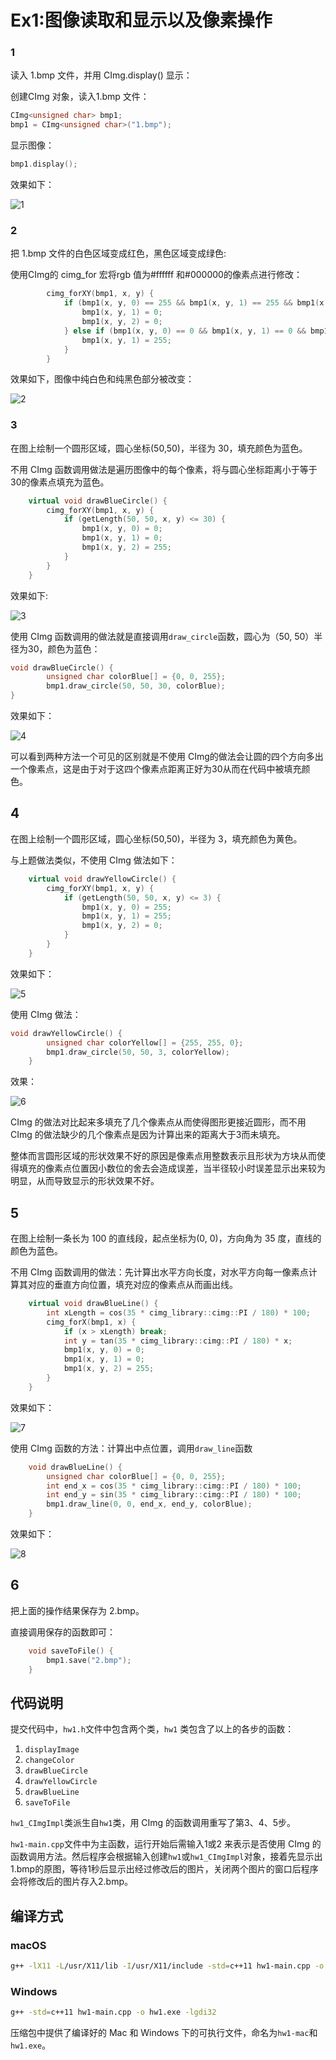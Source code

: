 # Ex1:图像读取和显示以及像素操作

### 1

读入 1.bmp 文件，并用 CImg.display() 显示：

创建CImg 对象，读入1.bmp 文件：

```cpp
CImg<unsigned char> bmp1;
bmp1 = CImg<unsigned char>("1.bmp");
```

显示图像：

```cpp
bmp1.display();
```

效果如下：

![1](screenshoot/1.png)

### 2

把 1.bmp 文件的白色区域变成红色，黑色区域变成绿色:

使用CImg的 cimg_for 宏将rgb 值为#ffffff 和#000000的像素点进行修改：

```cpp
		cimg_forXY(bmp1, x, y) {
            if (bmp1(x, y, 0) == 255 && bmp1(x, y, 1) == 255 && bmp1(x, y, 2) == 255) {
                bmp1(x, y, 1) = 0;
                bmp1(x, y, 2) = 0;
            } else if (bmp1(x, y, 0) == 0 && bmp1(x, y, 1) == 0 && bmp1(x, y, 2) == 0) {
                bmp1(x, y, 1) = 255;
            }
        }
```

效果如下，图像中纯白色和纯黑色部分被改变：

![2](screenshoot/2.png)

### 3

在图上绘制一个圆形区域，圆心坐标(50,50)，半径为 30，填充颜色为蓝色。 

不用 CImg 函数调用做法是遍历图像中的每个像素，将与圆心坐标距离小于等于30的像素点填充为蓝色。

```cpp
	virtual void drawBlueCircle() {
        cimg_forXY(bmp1, x, y) {
            if (getLength(50, 50, x, y) <= 30) {
                bmp1(x, y, 0) = 0;
                bmp1(x, y, 1) = 0;
                bmp1(x, y, 2) = 255;
            }
        }
    }
```

效果如下:

![3](screenshoot/3.png)

使用 CImg 函数调用的做法就是直接调用`draw_circle`函数，圆心为（50, 50）半径为30，颜色为蓝色：

```cpp
void drawBlueCircle() {
        unsigned char colorBlue[] = {0, 0, 255};
        bmp1.draw_circle(50, 50, 30, colorBlue);
}
```

效果如下：

![4](screenshoot/4.png)

可以看到两种方法一个可见的区别就是不使用 CImg的做法会让圆的四个方向多出一个像素点，这是由于对于这四个像素点距离正好为30从而在代码中被填充颜色。

## 4

在图上绘制一个圆形区域，圆心坐标(50,50)，半径为 3，填充颜色为黄色。 

与上题做法类似，不使用 CImg 做法如下：

```cpp
    virtual void drawYellowCircle() {
        cimg_forXY(bmp1, x, y) {
            if (getLength(50, 50, x, y) <= 3) {
                bmp1(x, y, 0) = 255;
                bmp1(x, y, 1) = 255;
                bmp1(x, y, 2) = 0;
            }
        }
    }
```

效果如下：

![5](screenshoot/5.png)

使用 CImg 做法：

```cpp
void drawYellowCircle() {
        unsigned char colorYellow[] = {255, 255, 0};
        bmp1.draw_circle(50, 50, 3, colorYellow);
    }
```

效果：

![6](screenshoot/6.png)

CImg 的做法对比起来多填充了几个像素点从而使得图形更接近圆形，而不用 CImg 的做法缺少的几个像素点是因为计算出来的距离大于3而未填充。

整体而言圆形区域的形状效果不好的原因是像素点用整数表示且形状为方块从而使得填充的像素点位置因小数位的舍去会造成误差，当半径较小时误差显示出来较为明显，从而导致显示的形状效果不好。

## 5

在图上绘制一条长为 100 的直线段，起点坐标为(0, 0)，方向角为 35 度，直线的颜色为蓝色。 

不用 CImg 函数调用的做法：先计算出水平方向长度，对水平方向每一像素点计算其对应的垂直方向位置，填充对应的像素点从而画出线。

```cpp
	virtual void drawBlueLine() {
        int xLength = cos(35 * cimg_library::cimg::PI / 180) * 100;
        cimg_forX(bmp1, x) {
            if (x > xLength) break;
            int y = tan(35 * cimg_library::cimg::PI / 180) * x;
            bmp1(x, y, 0) = 0;
            bmp1(x, y, 1) = 0;
            bmp1(x, y, 2) = 255;
        }
    }
```

效果如下：

![7](screenshoot/7.png)

使用 CImg 函数的方法：计算出中点位置，调用`draw_line`函数

```cpp
	void drawBlueLine() {
        unsigned char colorBlue[] = {0, 0, 255};
        int end_x = cos(35 * cimg_library::cimg::PI / 180) * 100;
        int end_y = sin(35 * cimg_library::cimg::PI / 180) * 100;
        bmp1.draw_line(0, 0, end_x, end_y, colorBlue);
    }
```

效果如下：

![8](screenshoot/8.png)

## 6

把上面的操作结果保存为 2.bmp。 

直接调用保存的函数即可：

```cpp
	void saveToFile() {
        bmp1.save("2.bmp");
    }
```



## 代码说明

提交代码中，`hw1.h`文件中包含两个类，`hw1` 类包含了以上的各步的函数：

1. `displayImage`
2. `changeColor`
3. `drawBlueCircle`
4. `drawYellowCircle`
5. `drawBlueLine`
6. `saveToFile`

`hw1_CImgImpl`类派生自`hw1`类，用 CImg 的函数调用重写了第3、4、5步。



`hw1-main.cpp`文件中为主函数，运行开始后需输入1或2 来表示是否使用 CImg 的函数调用方法。然后程序会根据输入创建`hw1`或`hw1_CImgImpl`对象，接着先显示出1.bmp的原图，等待1秒后显示出经过修改后的图片，关闭两个图片的窗口后程序会将修改后的图片存入2.bmp。



## 编译方式

### macOS

```sh
g++ -lX11 -L/usr/X11/lib -I/usr/X11/include -std=c++11 hw1-main.cpp -o hw1-mac
```

### Windows

```sh
g++ -std=c++11 hw1-main.cpp -o hw1.exe -lgdi32
```

压缩包中提供了编译好的 Mac 和 Windows 下的可执行文件，命名为`hw1-mac`和`hw1.exe`。